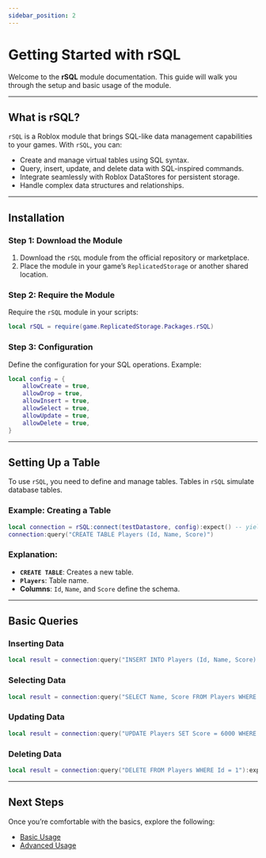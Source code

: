 ```yaml
---
sidebar_position: 2
---
```


# Getting Started with rSQL

Welcome to the **rSQL** module documentation. This guide will walk you through the setup and basic usage of the module.

---

## What is rSQL?

`rSQL` is a Roblox module that brings SQL-like data management capabilities to your games. With `rSQL`, you can:

- Create and manage virtual tables using SQL syntax.
- Query, insert, update, and delete data with SQL-inspired commands.
- Integrate seamlessly with Roblox DataStores for persistent storage.
- Handle complex data structures and relationships.

---

## Installation

### Step 1: Download the Module

1. Download the `rSQL` module from the official repository or marketplace.
2. Place the module in your game’s `ReplicatedStorage` or another shared location.

### Step 2: Require the Module

Require the `rSQL` module in your scripts:

```lua
local rSQL = require(game.ReplicatedStorage.Packages.rSQL)
```

### Step 3: Configuration

Define the configuration for your SQL operations. Example:

```lua
local config = {
    allowCreate = true,
    allowDrop = true,
    allowInsert = true,
    allowSelect = true,
    allowUpdate = true,
    allowDelete = true,
}
```

---

## Setting Up a Table

To use `rSQL`, you need to define and manage tables. Tables in `rSQL` simulate database tables.

### Example: Creating a Table

```lua
local connection = rSQL:connect(testDatastore, config):expect() -- yields
connection:query("CREATE TABLE Players (Id, Name, Score)")
```

### Explanation:
- **`CREATE TABLE`**: Creates a new table.
- **`Players`**: Table name.
- **Columns**: `Id`, `Name`, and `Score` define the schema.

---

## Basic Queries

### Inserting Data
```lua
local result = connection:query("INSERT INTO Players (Id, Name, Score) VALUES (1, 'Carlos', 5000)"):expect()
```

### Selecting Data
```lua
local result = connection:query("SELECT Name, Score FROM Players WHERE Score > 1000"):expect()
```

### Updating Data
```lua
local result = connection:query("UPDATE Players SET Score = 6000 WHERE Id = 1"):expect()
```

### Deleting Data
```lua
local result = connection:query("DELETE FROM Players WHERE Id = 1"):expect()
```

---

## Next Steps

Once you’re comfortable with the basics, explore the following:

- [Basic Usage](/basic-usage.md)
- [Advanced Usage](/advanced-usage.md)


